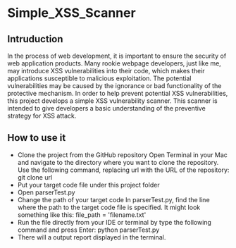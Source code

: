 # Simple_XSS_Scanner
## Intruduction
In the process of web development, it is important to ensure the security of web application products. Many rookie webpage developers, just like me, may introduce XSS vulnerabilities into their code, which makes their applications susceptible to malicious exploitation. The potential vulnerabilities may be caused by the ignorance or bad functionality of the protective mechanism. In order to help prevent potential XSS vulnerabilities, this project develops a simple XSS vulnerability scanner.
This scanner is intended to give developers a basic understanding of the preventive strategy for XSS attack.

## How to use it
- Clone the project from the GitHub repository Open Terminal in your Mac and navigate to the directory where you want to clone the repository. Use the following command, replacing url with the URL of the repository:
git clone url
- Put your target code file under this project folder
- Open parserTest.py
- Change the path of your target code In parserTest.py, find the line where the path to the target
code file is specified. It might look something like this:
file_path = 'filename.txt'
- Run the file directly from your IDE or terminal by type the following command and press Enter: python parserTest.py
- There will a output report displayed in the terminal.
